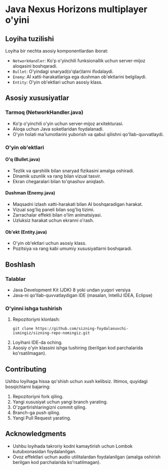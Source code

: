 # Java Nexus Horizons multiplayer o'yini

## Loyiha tuzilishi
Loyiha bir nechta asosiy komponentlardan iborat:

- `NetworkHandler`: Ko'p o'yinchili funksionallik uchun server-mijoz aloqasini boshqaradi.
- `Bullet`: O'yindagi snaryad(o'qlar)larni ifodalaydi.
- `Enemy`: AI xatti-harakatlariga ega dushman ob'ektlarini belgilaydi.
- `Entity`: O'yin ob'ektlari uchun asosiy klass.

## Asosiy xususiyatlar

### Tarmoq (NetworkHandler.java)
- Ko'p o'yinchili o'yin uchun server-mijoz arxitekturasi.
- Aloqa uchun Java soketlaridan foydalanadi.
- O'yin holati ma'lumotlarini yuborish va qabul qilishni qo'llab-quvvatlaydi.

### O'yin ob'ektlari

#### O'q (Bullet.java)
- Tezlik va qarshilik bilan snaryad fizikasini amalga oshiradi.
- Dinamik uzunlik va rang bilan vizual tasvir.
- Ekran chegaralari bilan to'qnashuv aniqlash.

#### Dushman (Enemy.java)
- Maqsadni izlash xatti-harakati bilan AI boshqaradigan harakat.
- Vizual sog'liq paneli bilan sog'liq tizimi.
- Zarrachalar effekti bilan o'lim animatsiyasi.
- Uzluksiz harakat uchun ekranni o'rash.

#### Ob'ekt (Entity.java)
- O'yin ob'ektlari uchun asosiy klass.
- Pozitsiya va rang kabi umumiy xususiyatlarni boshqaradi.

## Boshlash

### Talablar
- Java Development Kit (JDK) 8 yoki undan yuqori versiya
- Java-ni qo'llab-quvvatlaydigan IDE (masalan, IntelliJ IDEA, Eclipse)

### O'yinni ishga tushirish
1. Repozitoriyni klonlash:
   ```
   git clone https://github.com/sizning-foydalanuvchi-ismingiz/sizning-repo-nomingiz.git
   ```
2. Loyihani IDE-da oching.
3. Asosiy o'yin klassini ishga tushiring (berilgan kod parchalarida ko'rsatilmagan).

## Contributing
Ushbu loyihaga hissa qo'shish uchun xush kelibsiz. Iltimos, quyidagi bosqichlarni bajaring:
1. Repozitoriyni fork qiling.
2. Yangi xususiyat uchun yangi branch yarating.
3. O'zgartirishlaringizni commit qiling.
4. Branch-ga push qiling.
5. Yangi Pull Request yarating.

## Acknowledgments
- Ushbu loyihada takroriy kodni kamaytirish uchun Lombok kutubxonasidan foydalanilgan.
- Ovoz effektlari uchun audio utilitalardan foydalanilgan (amalga oshirish berilgan kod parchalarida ko'rsatilmagan).

